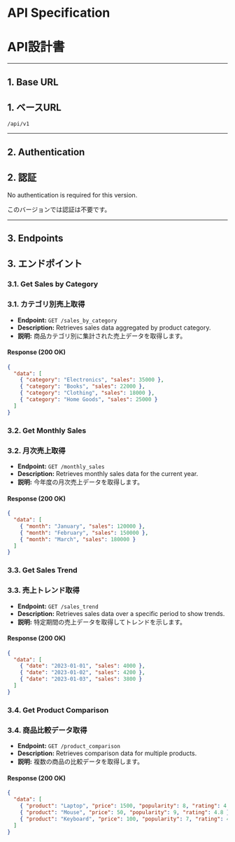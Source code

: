 # API Specification
# API設計書

---

## 1. Base URL
## 1. ベースURL

`/api/v1`

---

## 2. Authentication
## 2. 認証

No authentication is required for this version.

このバージョンでは認証は不要です。

---

## 3. Endpoints
## 3. エンドポイント

### 3.1. Get Sales by Category
### 3.1. カテゴリ別売上取得

*   **Endpoint:** `GET /sales_by_category`
*   **Description:** Retrieves sales data aggregated by product category.
*   **説明:** 商品カテゴリ別に集計された売上データを取得します。

#### Response (200 OK)

```json
{
  "data": [
    { "category": "Electronics", "sales": 35000 },
    { "category": "Books", "sales": 22000 },
    { "category": "Clothing", "sales": 18000 },
    { "category": "Home Goods", "sales": 25000 }
  ]
}
```

### 3.2. Get Monthly Sales
### 3.2. 月次売上取得

*   **Endpoint:** `GET /monthly_sales`
*   **Description:** Retrieves monthly sales data for the current year.
*   **説明:** 今年度の月次売上データを取得します。

#### Response (200 OK)

```json
{
  "data": [
    { "month": "January", "sales": 120000 },
    { "month": "February", "sales": 150000 },
    { "month": "March", "sales": 180000 }
  ]
}
```

### 3.3. Get Sales Trend
### 3.3. 売上トレンド取得

*   **Endpoint:** `GET /sales_trend`
*   **Description:** Retrieves sales data over a specific period to show trends.
*   **説明:** 特定期間の売上データを取得してトレンドを示します。

#### Response (200 OK)

```json
{
  "data": [
    { "date": "2023-01-01", "sales": 4000 },
    { "date": "2023-01-02", "sales": 4200 },
    { "date": "2023-01-03", "sales": 3800 }
  ]
}
```

### 3.4. Get Product Comparison
### 3.4. 商品比較データ取得

*   **Endpoint:** `GET /product_comparison`
*   **Description:** Retrieves comparison data for multiple products.
*   **説明:** 複数の商品の比較データを取得します。

#### Response (200 OK)

```json
{
  "data": [
    { "product": "Laptop", "price": 1500, "popularity": 8, "rating": 4.5 },
    { "product": "Mouse", "price": 50, "popularity": 9, "rating": 4.8 },
    { "product": "Keyboard", "price": 100, "popularity": 7, "rating": 4.2 }
  ]
}
```
